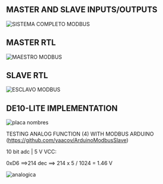 
  ##                                          MASTER AND SLAVE INPUTS/OUTPUTS
                                                    
![SISTEMA COMPLETO MODBUS](https://user-images.githubusercontent.com/79548135/109715087-7d7a8800-7ba3-11eb-9ebb-f91843db0f8a.png)


  ##                                                      MASTER RTL
                                                    
![MAESTRO MODBUS](https://user-images.githubusercontent.com/79548135/109715102-81a6a580-7ba3-11eb-8d8e-6f3d42d827be.png)


 ##                                                        SLAVE RTL
                                                    
![ESCLAVO MODBUS](https://user-images.githubusercontent.com/79548135/109715112-85d2c300-7ba3-11eb-9f43-9ed7ec8cab2f.png)


 ##                                                    DE10-LITE IMPLEMENTATION
                                                    
![placa nombres](https://user-images.githubusercontent.com/79548135/109715131-8d926780-7ba3-11eb-996a-5d504891f221.png)


TESTING ANALOG FUNCTION (4) WITH MODBUS ARDUINO (https://github.com/yaacov/ArduinoModbusSlave)

 10 bit adc | 5 V VCC:

 0xD6 ==>214 dec ==> 214 x 5 / 1024 = 1.46 V
      
      
                          
![analogica](https://user-images.githubusercontent.com/79548135/109715824-65efcf00-7ba4-11eb-9611-626ffb91e40d.png)
                                                    
                                                    
